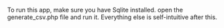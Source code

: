 To run this app, make sure you have Sqlite installed. open the generate_csv.php file and run it. Everything else is self-intuitive after this.

